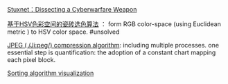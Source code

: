 [Stuxnet：Dissecting a Cyberwarfare Weapon](https://ieeexplore.ieee.org/document/5772960)

[基于HSV色彩空间的瓷砖选色算法](https://kns.cnki.net/KXReader/Detail?invoice=cv5t8eFHI9XE1mS0Ig145JWwuomE7ZClONLaov3yCQAlopv1ROP7wlmN3wX7z2pmjsJaAh30lhrjIwwoXtEStJh%2By%2FEVP6gKiA4Mtll6MBs6J8rmsCr8x1rPkkDOFIJMNf5Vbze%2BZU6McxtReNJT4SAOdMywgMrMFzcsSmy%2BkIY%3D&DBCODE=CJFD&FileName=QXYY202103008&TABLEName=cjfdlast2021&nonce=6C3E9A578F394BE799F97D35989B826B&uid=&TIMESTAMP=1641549839765) ： form RGB color-space (using Euclidean metric ) to HSV color space. #unsolved 

[JPEG ( /Ji:peg/) compression algorithm](https://www.bilibili.com/video/BV1TZ4y1S7iG?share_source=copy_web): including multiple processes. one essential step is quantification: the adoption of a constant chart mapping each pixel block.

[Sorting algorithm visualization](https://www.bilibili.com/video/BV1bg4y1q7es)

